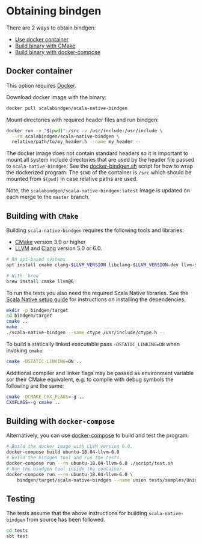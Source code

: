 # Obtaining bindgen

There are 2 ways to obtain bindgen:
 * [Use docker container](#docker-container) 
 * [Build binary with CMake](#building-with-cmake)
 * [Build binary with docker-compose](#building-with-docker-compose)

## Docker container

This option requires [Docker].

Download docker image with the binary:

```sh
docker pull scalabindgen/scala-native-bindgen
```

Mount directories with required header files and run bindgen:

```sh
docker run -v "$(pwd)":/src -v /usr/include:/usr/include \
  --rm scalabindgen/scala-native-bindgen \
  relative/path/to/my_header.h --name my_header --
```

The docker image does not contain standard headers so it is important to
mount all system include directories that are used by the header file
passed to `scala-native-bindgen`. See the [docker-bindgen.sh] script for
how to wrap the dockerized program. The `$CWD` of the container is
`/src` which should be mounted from `$(pwd)` in case relative paths are
used.

Note, the `scalabindgen/scala-native-bindgen:latest` image is updated on
each merge to the `master` branch.

 [Docker]: https://www.docker.com/
 [docker-bindgen.sh]: scripts/docker-bindgen.sh

## Building with `CMake`

Building `scala-native-bindgen` requires the following tools and libraries:

 - [CMake] version 3.9 or higher
 - [LLVM] and [Clang] version 5.0 or 6.0.

```sh
# On apt-based systems
apt install cmake clang-$LLVM_VERSION libclang-$LLVM_VERSION-dev llvm-$LLVM_VERSION-dev

# With `brew`
brew install cmake llvm@6
```

To run the tests you also need the required Scala Native libraries.
See the [Scala Native setup guide] for instructions on installing the dependencies.

```sh
mkdir -p bindgen/target
cd bindgen/target
cmake ..
make
./scala-native-bindgen --name ctype /usr/include/ctype.h --
```

To build a statically linked executable pass `-DSTATIC_LINKING=ON` when invoking `cmake`:

```sh
cmake -DSTATIC_LINKING=ON ..
```

Additional compiler and linker flags may be passed as environment variable sor their CMake
equivalent, e.g. to compile with debug symbols the following are the same:

```sh
cmake -DCMAKE_CXX_FLAGS=-g ..
CXXFLAGS=-g cmake ..
```

## Building with `docker-compose`

Alternatively, you can use [docker-compose] to build and test the program:

```sh
# Build the docker image with LLVM version 6.0.
docker-compose build ubuntu-18.04-llvm-6.0
# Build the bindgen tool and run the tests.
docker-compose run --rm ubuntu-18.04-llvm-6.0 ./script/test.sh
# Run the bindgen tool inside the container.
docker-compose run --rm ubuntu-18.04-llvm-6.0 \
    bindgen/target/scala-native-bindgen --name union tests/samples/Union.h --
```

 [CMake]: https://cmake.org/
 [LLVM]: https://llvm.org/
 [Clang]: https://clang.llvm.org/
 [Scala Native setup guide]: http://www.scala-native.org/en/latest/user/setup.html
 [docker-compose]: https://docs.docker.com/compose/

## Testing

The tests assume that the above instructions for building `scala-native-bindgen` from source
has been followed.

```sh
cd tests
sbt test
```